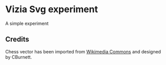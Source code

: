 # Vizia Svg experiment

A simple experiment

## Credits

Chess vector has been imported from [Wikimedia Commons](https://commons.wikimedia.org/wiki/Category:SVG_chess_pieces) and designed by CBurnett.
